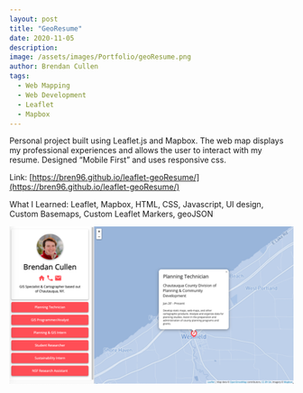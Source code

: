 ```yaml
---
layout: post
title: "GeoResume"
date: 2020-11-05
description:
image: /assets/images/Portfolio/geoResume.png
author: Brendan Cullen
tags:
  - Web Mapping
  - Web Development
  - Leaflet
  - Mapbox
---
```

Personal project built using Leaflet.js and Mapbox. The web map displays my professional experiences and allows the user to interact with my resume. Designed “Mobile First” and uses responsive css.

Link: [https://bren96.github.io/leaflet-geoResume/](https://bren96.github.io/leaflet-geoResume/)

What I Learned: Leaflet, Mapbox, HTML, CSS, Javascript, UI design, Custom Basemaps, Custom Leaflet Markers, geoJSON

![](/assets/images/Portfolio/geoResume.png)